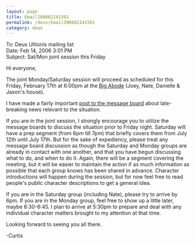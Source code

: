 ```yaml
---
layout: page
title: Email200602141501
permalink: /deus/Email200602141501
category: deus
---
```

To: Deus Ultionis mailing list
<br>Date: Feb 14, 2006 3:01 PM
<br>Subject: Sat/Mon joint session this Friday

Hi everyone,

The joint Monday/Saturday session will proceed as scheduled for this Friday, February 17th at 6:00pm at the [Big Abode](http://maps.google.com/maps?f=q&amp;hl=en&amp;q=1109+Erin+St,+Madison,+WI+53715) (Joey, Nate, Danielle &amp; Jason's house).

I have made a fairly important [post to the message board](http://www.restlesswarrior.com/cgi-bin/yabb/YaBB.cgi?board=deus;action=display;num=1139950006;start=0) about late-breaking news relevant to the situation.

If you are in the joint session, I strongly encourage you to utilize the message boards to discuss the situation prior to Friday night. Saturday will have a prep segment (from 6pm till 7pm) that briefly covers them from July 12th until July 17th. But for the sake of expediency, please treat any message board discussion as though the Saturday and Monday groups are already in contact with one another, and that you have begun discussing what to do, and when to do it. Again, there will be a segment covering the meeting, but it will be easier to maintain the action if as much information as possible that each group knows has been shared in advance. Character introductions will happen during the session, but for now feel free to read people's public character descriptions to get a general idea.

If you are in the Saturday group (including Nate), please try to arrive by 6pm. If you are in the Monday group, feel free to show up a little later, maybe 6:30-6:45. I plan to arrive at 5:30pm to prepare and deal with any individual character matters brought to my attention at that time.

Looking forward to seeing you all there.

-Curtis

